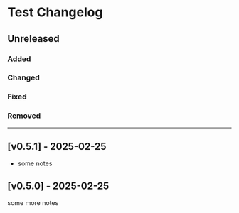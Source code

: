 # Test Changelog

## Unreleased

### Added

### Changed

### Fixed

### Removed
____
## [v0.5.1] - 2025-02-25

- some notes

## [v0.5.0] - 2025-02-25

some more notes